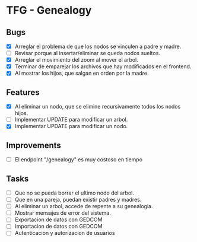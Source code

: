 # TFG - Genealogy

## Bugs

- [x] Arreglar el problema de que los nodos se vinculen a padre y madre.
- [ ] Revisar porque al insertar/eliminar se queda nodos sueltos.
- [x] Arreglar el movimiento del zoom al mover el arbol.
- [x] Terminar de emparejar los archivos que hay modificados en el frontend.
- [x] Al mostrar los hijos, que salgan en orden por la madre.

## Features

- [x] Al eliminar un nodo, que se elimine recursivamente todos los nodos hijos.
- [ ] Implementar UPDATE para modificar un arbol.
- [x] Implementar UPDATE para modificar un nodo.

## Improvements

- [ ] El endpoint "/genealogy" es muy costoso en tiempo

## Tasks

- [ ] Que no se pueda borrar el ultimo nodo del arbol.
- [ ] Que en una pareja, puedan existir padres y madres.
- [ ] Al eliminar un arbol, accede de repente a su genealogia.
- [ ] Mostrar mensajes de error del sistema.
- [ ] Exportacion de datos con GEDCOM
- [ ] Importacion de datos con GEDCOM
- [ ] Autenticacion y autorizacion de usuarios
